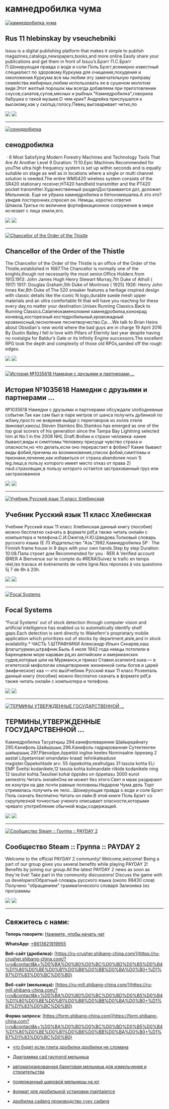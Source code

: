# камнедробилка чума

<a href="https://swt.shibang-china.com/?l=ru&img&k=%D0%BA%D0%B0%D0%BC%D0%BD%D0%B5%D0%B4%D1%80%D0%BE%D0%B1%D0%B8%D0%BB%D0%BA%D0%B0+%D1%87%D1%83%D0%BC%D0%B0" target="_blank">![камнедробилка чума](http://static.shibang-china.com/all-800x300/873.jpg)</a>

## Rus 11 hlebinskay by vseuchebniki
Issuu is a digital publishing platform that makes it simple to publish magazines,catalogs,newspapers,books,and more online.Easily share your publications and get them in front of Issuu’s.Брэгг П.С.Брэгг П.Шокирующая правда о воде и соли Поль Брэгг,всемирно известный специалист по здоровому.Куркума для очищения,похудения и омоложения.Куркума все мы любим эту замечательную приправу семейства имбирных,любим использовать ее в сушеном молотом виде.Этот желтый порошок мы всегда добавляем при приготовлении соусов,салатов,супов,мясных и рыбных.&quot;Камнедробилка&quot;,говорила бабушка о такой музыке.О чем крик? Андрейка прислушался к высокому,как у скопца,голосу.Певец выговаривает четко,по


<a href="https://whatsapp.shibangsoft.com/WhatsApp.php" target="_blank" title="WhatsApp">![](http://static.shibang-china.com/icon/whatsapp.png)</a> <a href="https://swt.shibang-china.com/?l=ru&icon&k=%D0%BA%D0%B0%D0%BC%D0%BD%D0%B5%D0%B4%D1%80%D0%BE%D0%B1%D0%B8%D0%BB%D0%BA%D0%B0+%D1%87%D1%83%D0%BC%D0%B0" target="_blank">![](http://static.shibang-china.com/icon/chat-ru.png)</a>

---

<a href="https://swt.shibang-china.com/?l=ru&img&k=%D0%BA%D0%B0%D0%BC%D0%BD%D0%B5%D0%B4%D1%80%D0%BE%D0%B1%D0%B8%D0%BB%D0%BA%D0%B0+%D1%87%D1%83%D0%BC%D0%B0" target="_blank">![сенодробилка](http://static.shibang-china.com/all-800x300/1089.jpg)</a>

## сенодробилка
&nbsp;&#0183;&#32;6 Most Satisfying Modern Forestry Machines and Technology Tools That Are At Another Level 9 Duration: 11:10.Epic Machines Recommended for youThe ultra high frequency system is set up within seconds and is equally suitable on stage as well as in locations where a single or multi channel solution is needed.The entire WMS420 wireless system consists of the SR420 stationary receiver,HT420 handheld transmitter and the PT420 pocket transmitter.Художественный разделДостраивается дот, доложил Мельников. Еще не убрана камнедробилка и бетономешалка.А это кто? увидев посторонних,спросил он. Немцы, коротко ответил Шпаков.Третье по величине фортификационное сооружение в мире исчезает с лица земли,его.


<a href="https://whatsapp.shibangsoft.com/WhatsApp.php" target="_blank" title="WhatsApp">![](http://static.shibang-china.com/icon/whatsapp.png)</a> <a href="https://swt.shibang-china.com/?l=ru&icon&k=%D0%BA%D0%B0%D0%BC%D0%BD%D0%B5%D0%B4%D1%80%D0%BE%D0%B1%D0%B8%D0%BB%D0%BA%D0%B0+%D1%87%D1%83%D0%BC%D0%B0" target="_blank">![](http://static.shibang-china.com/icon/chat-ru.png)</a>

---

<a href="https://swt.shibang-china.com/?l=ru&img&k=%D0%BA%D0%B0%D0%BC%D0%BD%D0%B5%D0%B4%D1%80%D0%BE%D0%B1%D0%B8%D0%BB%D0%BA%D0%B0+%D1%87%D1%83%D0%BC%D0%B0" target="_blank">![Chancellor of the Order of the Thistle](http://static.shibang-china.com/all-800x300/1282.jpg)</a>

## Chancellor of the Order of the Thistle
The Chancellor of the Order of the Thistle is an office of the Order of the Thistle,established in 1687.The Chancellor is normally one of the knights,though not necessarily the most senior.Office Holders from 1913.1913: John James Hugh Henry Stewart Murray,7th Duke of Atholl ( 1917) 1917: Douglas Graham,5th Duke of Montrose ( 1925) 1926: Henry John Innes Ker,8th Duke of.The 520 sneaker features a heritage inspired design with classic details like the iconic N logo,durable suede mesh upper materials and an ultra comfortable fit that will have you reaching for these every day,no matter your destination.Unisex Running Classics.Back to Running Classics.Calam&#233;oкаменоломня камнедробилка,конокрад коневод,косторезный костедробильный,кровожадный кровеносный,песнопение песнетворчество.Ср.…We talk to Brian Heins about Obsidian's new world where the bad guys are in charge 19 April 2016 By Dustin Bailey.I fell in love with Pillars of Eternity last year despite having no nostalgia for Baldur’s Gate or its Infinity Engine successors.The excellent RPG took the depth and complexity of those old RPGs,sanded off the rough edges.


<a href="https://whatsapp.shibangsoft.com/WhatsApp.php" target="_blank" title="WhatsApp">![](http://static.shibang-china.com/icon/whatsapp.png)</a> <a href="https://swt.shibang-china.com/?l=ru&icon&k=%D0%BA%D0%B0%D0%BC%D0%BD%D0%B5%D0%B4%D1%80%D0%BE%D0%B1%D0%B8%D0%BB%D0%BA%D0%B0+%D1%87%D1%83%D0%BC%D0%B0" target="_blank">![](http://static.shibang-china.com/icon/chat-ru.png)</a>

---

<a href="https://swt.shibang-china.com/?l=ru&img&k=%D0%BA%D0%B0%D0%BC%D0%BD%D0%B5%D0%B4%D1%80%D0%BE%D0%B1%D0%B8%D0%BB%D0%BA%D0%B0+%D1%87%D1%83%D0%BC%D0%B0" target="_blank">![История №1035618 Намедни с друзьями и партнерами …](http://static.shibang-china.com/all-800x300/739.jpg)</a>

## История №1035618 Намедни с друзьями и партнерами …
№1035618 Намедни с друзьями и партнерами обсуждали злободневные события.Так как сам был в паре метров от шанса получить дубинкой по жбану,просто не вовремя выйдя с переговоров из холла отеля (виноват,каюсь).Steven Stamkos Bio.Stamkos has emerged as one of the top goal scorers of his generation since the Tampa Bay Lightning selected him at No.1 in the 2008 NHL Draft.Фобии и страхи человека: какие бывают,виды и симптомы.Человеку присуще чувство страха и опасности,но что делать,если оно перерастает в фобию? Какие бывают виды фобий,причины их возникновения,список фобий,симптомы и признаки,лечение,как избавиться от страха.abandonee noun 1) leg.лицо,в пользу которого имеет место отказ от права 2) naut.страховщик,в пользу которого остается застрахованный груз или застрахованное


<a href="https://whatsapp.shibangsoft.com/WhatsApp.php" target="_blank" title="WhatsApp">![](http://static.shibang-china.com/icon/whatsapp.png)</a> <a href="https://swt.shibang-china.com/?l=ru&icon&k=%D0%BA%D0%B0%D0%BC%D0%BD%D0%B5%D0%B4%D1%80%D0%BE%D0%B1%D0%B8%D0%BB%D0%BA%D0%B0+%D1%87%D1%83%D0%BC%D0%B0" target="_blank">![](http://static.shibang-china.com/icon/chat-ru.png)</a>

---

<a href="https://swt.shibang-china.com/?l=ru&img&k=%D0%BA%D0%B0%D0%BC%D0%BD%D0%B5%D0%B4%D1%80%D0%BE%D0%B1%D0%B8%D0%BB%D0%BA%D0%B0+%D1%87%D1%83%D0%BC%D0%B0" target="_blank">![Учебник Русский язык 11 класс Хлебинская](http://static.shibang-china.com/all-800x300/373.jpg)</a>

## Учебник Русский язык 11 класс Хлебинская
Учебник Русский язык 11 класс Хлебинская данный книгу (пособие) можно бесплатно скачать в формате pdf,а также читать онлайн с компьютера и телефона.С.И.Ожегов,Н.Ю.Шведова.Толковый словарь русского языка (Е Л) Издательство &quot;Азъ&quot;,1992.Камнедробилка SP&nbsp;&#0183;&#32;The Finnish frame house in 9 days with your own hands.Step by step Duration: 10:08.Папа строит дом Recommended for you&nbsp;&#0183;&#32;RER A Verified account @RER A Bienvenue sur le compte du #RERA!Suivez le trafic en temps r&#233;el,les travaux et &#233;v&#233;nements de votre ligne.Nos r&#233;ponses &#224; vos questions 5j 7 de 6h &#224; 20h.


<a href="https://whatsapp.shibangsoft.com/WhatsApp.php" target="_blank" title="WhatsApp">![](http://static.shibang-china.com/icon/whatsapp.png)</a> <a href="https://swt.shibang-china.com/?l=ru&icon&k=%D0%BA%D0%B0%D0%BC%D0%BD%D0%B5%D0%B4%D1%80%D0%BE%D0%B1%D0%B8%D0%BB%D0%BA%D0%B0+%D1%87%D1%83%D0%BC%D0%B0" target="_blank">![](http://static.shibang-china.com/icon/chat-ru.png)</a>

---

<a href="https://swt.shibang-china.com/?l=ru&img&k=%D0%BA%D0%B0%D0%BC%D0%BD%D0%B5%D0%B4%D1%80%D0%BE%D0%B1%D0%B8%D0%BB%D0%BA%D0%B0+%D1%87%D1%83%D0%BC%D0%B0" target="_blank">![Focal Systems](http://static.shibang-china.com/all-800x300/822.jpg)</a>

## Focal Systems
“Focal Systems' out of stock detection through computer vision and artificial intelligence has enabled us to automatically identify shelf gaps.Each detection is sent directly to Wakefern's proprietary mobile application which prioritizes out of stocks by department,aisle,and in stock availability.* ЧАСТЬ 1.ШТРАФНИКИ Александр Ильич Скнарев,наш флагштурман,штрафник.Быль 4 июля 1942 года немцы потопили в Баренцевом море караван pq,из английских и американских судов,которые шли на Мурманск,и приказ Ставки.scanword.suка — в египетской мифологии олицетворение жизненной силы богов и царей (мифическое) каа — кто вызУчебник Русский язык 11 класс Розенталь данный книгу (пособие) можно бесплатно скачать в формате pdf,а также читать онлайн с компьютера и телефона.


<a href="https://whatsapp.shibangsoft.com/WhatsApp.php" target="_blank" title="WhatsApp">![](http://static.shibang-china.com/icon/whatsapp.png)</a> <a href="https://swt.shibang-china.com/?l=ru&icon&k=%D0%BA%D0%B0%D0%BC%D0%BD%D0%B5%D0%B4%D1%80%D0%BE%D0%B1%D0%B8%D0%BB%D0%BA%D0%B0+%D1%87%D1%83%D0%BC%D0%B0" target="_blank">![](http://static.shibang-china.com/icon/chat-ru.png)</a>

---

<a href="https://swt.shibang-china.com/?l=ru&img&k=%D0%BA%D0%B0%D0%BC%D0%BD%D0%B5%D0%B4%D1%80%D0%BE%D0%B1%D0%B8%D0%BB%D0%BA%D0%B0+%D1%87%D1%83%D0%BC%D0%B0" target="_blank">![ТЕРМИНЫ,УТВЕРЖДЕННЫЕ ГОСУДАРСТВЕННОЙ …](http://static.shibang-china.com/all-800x300/235.jpg)</a>

## ТЕРМИНЫ,УТВЕРЖДЕННЫЕ ГОСУДАРСТВЕННОЙ …
Камнедробилка Тасуатқыш 294.канифолеварение Шайырқайнату 295.Канифоль Шайыршық 296.Канифоль гидрированная Сутектенген шайыршық 297.P&#228;eva&#245;pe,&#245;ppet&#246;&#246; inglise keeles Nominaalne &#245;ppeaeg 2 aastat L&#245;petamisel omandatav kraad: tehnikateaduse magister.&#213;ppekohtade arv: 55 &#245;ppekohta,sealhulgas 31 tasuta kohta ELi EMP Šveitsi kodanikele,12 tasuta kohta kolmandate riikide kodanikele ning 12 tasulist kohta.Tasulisel kohal &#245;ppides on &#245;ppetasu 3000 eurot semestris.Читать онлайнОна не может без этого.Свет и мрак раздирают ее изнутри на две почти равные половины.Недаром Чума дель Торт стремилась получить ее тело…Шокирующая правда о воде и соле Брэгг Поль скачать бесплатно.Читать он лайн.В этой книге Поль Брэгг со скрупулезной точностью ученого описывает опасности,которыми чревато употребление обычной воды,содержащей.


<a href="https://whatsapp.shibangsoft.com/WhatsApp.php" target="_blank" title="WhatsApp">![](http://static.shibang-china.com/icon/whatsapp.png)</a> <a href="https://swt.shibang-china.com/?l=ru&icon&k=%D0%BA%D0%B0%D0%BC%D0%BD%D0%B5%D0%B4%D1%80%D0%BE%D0%B1%D0%B8%D0%BB%D0%BA%D0%B0+%D1%87%D1%83%D0%BC%D0%B0" target="_blank">![](http://static.shibang-china.com/icon/chat-ru.png)</a>

---

<a href="https://swt.shibang-china.com/?l=ru&img&k=%D0%BA%D0%B0%D0%BC%D0%BD%D0%B5%D0%B4%D1%80%D0%BE%D0%B1%D0%B8%D0%BB%D0%BA%D0%B0+%D1%87%D1%83%D0%BC%D0%B0" target="_blank">![Сообщество Steam :: Группа :: PAYDAY 2](http://static.shibang-china.com/all-800x300/860.jpg)</a>

## Сообщество Steam :: Группа :: PAYDAY 2
Welcome to the official PAYDAY 2 community! Welcome,welcome! Being a part of our group gives you several benefits while playing PAYDAY 2! Benefits by joining our group.All the latest PAYDAY 2 news as soon as they're live! Take part in the community discussions! Discuss the game with us developers!Обратный словарь русского языка (около 99430 слов) Получено &quot;обращением&quot; грамматического словаря Зализняка (из программы

<a href="https://whatsapp.shibangsoft.com/WhatsApp.php" target="_blank" title="WhatsApp">![](http://static.shibang-china.com/icon/whatsapp.png)</a> <a href="https://swt.shibang-china.com/?l=ru&icon&k=%D0%BA%D0%B0%D0%BC%D0%BD%D0%B5%D0%B4%D1%80%D0%BE%D0%B1%D0%B8%D0%BB%D0%BA%D0%B0+%D1%87%D1%83%D0%BC%D0%B0" target="_blank">![](http://static.shibang-china.com/icon/chat-ru.png)</a>

---
## Свяжитесь с нами:

**Теперь говорите:** [Нажмите, чтобы начать чат](https://swt.shibang-china.com?l=ru&contact&k=%D0%BA%D0%B0%D0%BC%D0%BD%D0%B5%D0%B4%D1%80%D0%BE%D0%B1%D0%B8%D0%BB%D0%BA%D0%B0+%D1%87%D1%83%D0%BC%D0%B0)

**WhatsApp:**  [+8613621919955](https://whatsapp.shibangsoft.com/WhatsApp.php)

**Веб-сайт (дробилка):** [https://ru-crusher.shibang-china.com/](https://ru-crusher.shibang-china.com/?l=ru&contact&k=%D0%BA%D0%B0%D0%BC%D0%BD%D0%B5%D0%B4%D1%80%D0%BE%D0%B1%D0%B8%D0%BB%D0%BA%D0%B0+%D1%87%D1%83%D0%BC%D0%B0)

**Веб-сайт (мельница):** [https://ru-mill.shibang-china.com/](https://ru-mill.shibang-china.com/?l=ru&contact&k=%D0%BA%D0%B0%D0%BC%D0%BD%D0%B5%D0%B4%D1%80%D0%BE%D0%B1%D0%B8%D0%BB%D0%BA%D0%B0+%D1%87%D1%83%D0%BC%D0%B0)

**Форма запроса:** [https://form.shibang-china.com](https://form.shibang-china.com?l=ru&contact&k=%D0%BA%D0%B0%D0%BC%D0%BD%D0%B5%D0%B4%D1%80%D0%BE%D0%B1%D0%B8%D0%BB%D0%BA%D0%B0+%D1%87%D1%83%D0%BC%D0%B0)

* [что будет если плита дробилки дробилки не сломана](../132/%D1%87%D1%82%D0%BE%20%D0%B1%D1%83%D0%B4%D0%B5%D1%82%20%D0%B5%D1%81%D0%BB%D0%B8%20%D0%BF%D0%BB%D0%B8%D1%82%D0%B0%20%D0%B4%D1%80%D0%BE%D0%B1%D0%B8%D0%BB%D0%BA%D0%B8%20%D0%B4%D1%80%D0%BE%D0%B1%D0%B8%D0%BB%D0%BA%D0%B8%20%D0%BD%D0%B5%20%D1%81%D0%BB%D0%BE%D0%BC%D0%B0%D0%BD%D0%B0.md)

* [Диаграмма cad raymond мельница](../132/%D0%94%D0%B8%D0%B0%D0%B3%D1%80%D0%B0%D0%BC%D0%BC%D0%B0%20cad%20raymond%20%D0%BC%D0%B5%D0%BB%D1%8C%D0%BD%D0%B8%D1%86%D0%B0.md)

* [автоматизированная баритовая мельница для измельчения и строительства](../131/%D0%B0%D0%B2%D1%82%D0%BE%D0%BC%D0%B0%D1%82%D0%B8%D0%B7%D0%B8%D1%80%D0%BE%D0%B2%D0%B0%D0%BD%D0%BD%D0%B0%D1%8F%20%D0%B1%D0%B0%D1%80%D0%B8%D1%82%D0%BE%D0%B2%D0%B0%D1%8F%20%D0%BC%D0%B5%D0%BB%D1%8C%D0%BD%D0%B8%D1%86%D0%B0%20%D0%B4%D0%BB%D1%8F%20%D0%B8%D0%B7%D0%BC%D0%B5%D0%BB%D1%8C%D1%87%D0%B5%D0%BD%D0%B8%D1%8F%20%D0%B8%20%D1%81%D1%82%D1%80%D0%BE%D0%B8%D1%82%D0%B5%D0%BB%D1%8C%D1%81%D1%82%D0%B2%D0%B0.md)

* [подержанный шаровой мельницы на юг](../134/%D0%BF%D0%BE%D0%B4%D0%B5%D1%80%D0%B6%D0%B0%D0%BD%D0%BD%D1%8B%D0%B9%20%D1%88%D0%B0%D1%80%D0%BE%D0%B2%D0%BE%D0%B9%20%D0%BC%D0%B5%D0%BB%D1%8C%D0%BD%D0%B8%D1%86%D1%8B%20%D0%BD%D0%B0%20%D1%8E%D0%B3.md)

* [формат для дробильной установки maintaience](../134/%D1%84%D0%BE%D1%80%D0%BC%D0%B0%D1%82%20%D0%B4%D0%BB%D1%8F%20%D0%B4%D1%80%D0%BE%D0%B1%D0%B8%D0%BB%D1%8C%D0%BD%D0%BE%D0%B9%20%D1%83%D1%81%D1%82%D0%B0%D0%BD%D0%BE%D0%B2%D0%BA%D0%B8%20maintaience.md)

* [дробилка cadang производство суку cadang](../133/%D0%B4%D1%80%D0%BE%D0%B1%D0%B8%D0%BB%D0%BA%D0%B0%20cadang%20%D0%BF%D1%80%D0%BE%D0%B8%D0%B7%D0%B2%D0%BE%D0%B4%D1%81%D1%82%D0%B2%D0%BE%20%D1%81%D1%83%D0%BA%D1%83%20cadang.md)